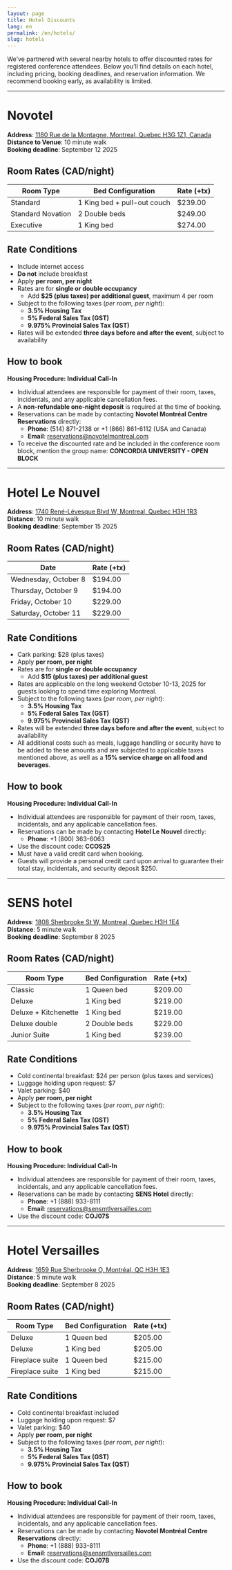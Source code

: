 ```yaml
---
layout: page
title: Hotel Discounts
lang: en
permalink: /en/hotels/
slug: hotels
---
```


We’ve partnered with several nearby hotels to offer discounted rates for registered conference attendees. Below you’ll find details on each hotel, including pricing, booking deadlines, and reservation information. We recommend booking early, as availability is limited.

---
# Novotel

**Address**: [1180 Rue de la Montagne, Montreal, Quebec H3G 1Z1, Canada](https://maps.app.goo.gl/aG5UW4ULqqUQkB2x8) \
**Distance to Venue**: 10 minute walk \
**Booking deadline**: September 12 2025

## Room Rates (CAD/night)

| Room Type             | Bed Configuration               | Rate (+tx) |
|-----------------------|---------------------------------|------------------|
| Standard              | 1 King bed + pull-out couch     | $239.00          |
| Standard Novation     | 2 Double beds                   | $249.00          |
| Executive             | 1 King bed                      | $274.00          |

## Rate Conditions

- Include internet access
- **Do not** include breakfast
- Apply **per room, per night**
- Rates are for **single or double occupancy**
  - Add **$25 (plus taxes) per additional guest**, maximum 4 per room
- Subject to the following taxes (*per room, per night*):
  - **3.5% Housing Tax**
  - **5% Federal Sales Tax (GST)**
  - **9.975% Provincial Sales Tax (QST)**
- Rates will be extended **three days before and after the event**, subject to availability

## How to book

**Housing Procedure: Individual Call-In**

- Individual attendees are responsible for payment of their room, taxes, incidentals, and any applicable cancellation fees.
- A **non-refundable one-night deposit** is required at the time of booking.
- Reservations can be made by contacting **Novotel Montréal Centre Reservations** directly:
  - **Phone**: (514) 871-2138 or +1 (866) 861-6112 (USA and Canada)
  - **Email**: [reservations@novotelmontreal.com](mailto:reservations@novotelmontreal.com)
- To receive the discounted rate and be included in the conference room block, mention the group name:
  **CONCORDIA UNIVERSITY - OPEN BLOCK**

---
# Hotel Le Nouvel

**Address**: [1740 René-Lévesque Blvd W, Montreal, Quebec H3H 1R3](https://maps.app.goo.gl/EEGD3E91MGS6DXkV8) \
**Distance**: 10 minute walk \
**Booking deadline**: September 15 2025

## Room Rates (CAD/night)

| Date                  |  Rate (+tx) |
|-----------------------|------------------|
| Wednesday, October 8  | $194.00          |
| Thursday, October 9   | $194.00          |
| Friday, October 10    | $229.00          |
| Saturday, October 11  | $229.00          |

## Rate Conditions

- Cark parking: $28 (plus taxes)
- Apply **per room, per night**
- Rates are for **single or double occupancy**
  - Add **$15 (plus taxes) per additional guest**
- Rates are applicable on the long weekend October 10-13, 2025 for guests looking to spend time exploring Montreal.
- Subject to the following taxes (*per room, per night*):
  - **3.5% Housing Tax**
  - **5% Federal Sales Tax (GST)**
  - **9.975% Provincial Sales Tax (QST)**
- Rates will be extended **three days before and after the event**, subject to availability
- All additional costs such as meals, luggage handling or security have to be added to these amounts and are subjected to applicable taxes mentioned above, as well as a **15% service charge on all food and beverages**.

## How to book

**Housing Procedure: Individual Call-In**

- Individual attendees are responsible for payment of their room, taxes, incidentals, and any applicable cancellation fees.
- Reservations can be made by contacting **Hotel Le Nouvel** directly:
  - **Phone**: +1 (800) 363-6063
- Use the discount code: **CCOS25**
- Must have a valid credit card when booking.
- Guests will provide a personal credit card upon arrival to guarantee their total stay, incidentals, and security deposit $250.

---
# SENS hotel

**Address**: [1808 Sherbrooke St W, Montreal, Quebec H3H 1E4](https://maps.app.goo.gl/d9hWnXPAM5by9em98) \
**Distance**: 5 minute walk \
**Booking deadline**: September 8 2025

## Room Rates (CAD/night)

| Room Type             | Bed Configuration    | Rate (+tx) |
|-----------------------|----------------------|------------|
| Classic               | 1 Queen bed          | $209.00    |
| Deluxe                | 1 King bed           | $219.00    |
| Deluxe + Kitchenette  | 1 King bed           | $219.00    |
| Deluxe double         | 2 Double beds        | $229.00    |
| Junior Suite          | 1 King bed           | $239.00    |

## Rate Conditions

- Cold continental breakfast: $24 per person (plus taxes and services)
- Luggage holding upon request: $7
- Valet parking: $40
- Apply **per room, per night**
- Subject to the following taxes (*per room, per night*):
  - **3.5% Housing Tax**
  - **5% Federal Sales Tax (GST)**
  - **9.975% Provincial Sales Tax (QST)**

## How to book

**Housing Procedure: Individual Call-In**

- Individual attendees are responsible for payment of their room, taxes, incidentals, and any applicable cancellation fees.
- Reservations can be made by contacting **SENS Hotel** directly:
  - **Phone**: +1 (888) 933-8111
  - **Email**: [reservations@sensmtlversailles.com](mailto:reservations@sensmtlversailles.com)
- Use the discount code: **COJ07S**

---
# Hotel Versailles

**Address**: [1659 Rue Sherbrooke O, Montréal, QC H3H 1E3](https://maps.app.goo.gl/oyuTFor889jFQ6gY6) \
**Distance**: 5 minute walk \
**Booking deadline**: September 8 2025

## Room Rates (CAD/night)

| Room Type             | Bed Configuration               | Rate (+tx) |
|-----------------------|---------------------------------|------------------|
| Deluxe                | 1 Queen bed                     | $205.00          |
| Deluxe                | 1 King bed                      | $205.00          |
| Fireplace suite       | 1 Queen bed                     | $215.00          |
| Fireplace suite       | 1 King bed                      | $215.00          |

## Rate Conditions

- Cold continental breakfast included
- Luggage holding upon request: $7
- Valet parking: $40
- Apply **per room, per night** 
- Subject to the following taxes (*per room, per night*):
  - **3.5% Housing Tax**
  - **5% Federal Sales Tax (GST)**
  - **9.975% Provincial Sales Tax (QST)**

## How to book

**Housing Procedure: Individual Call-In**

- Individual attendees are responsible for payment of their room, taxes, incidentals, and any applicable cancellation fees.
- Reservations can be made by contacting **Novotel Montréal Centre Reservations** directly:
  - **Phone**: +1 (888) 933-8111
  - **Email**: [reservations@sensmtlversailles.com](mailto:reservations@sensmtlversailles.com)
- Use the discount code: **COJ07B**

